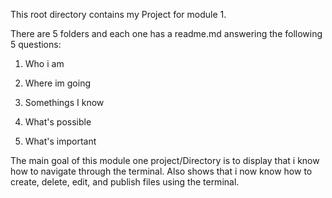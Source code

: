 This root directory contains my Project for module 1.

There are 5 folders and each one has a readme.md answering the following 
5 questions:

1. Who i am

2. Where im going

3. Somethings I know

4. What's possible

5. What's important

The main goal of this module one project/Directory is to display that i 
know how to navigate through the terminal. Also shows that i now know how 
to create, delete, edit, and publish files using the terminal.
